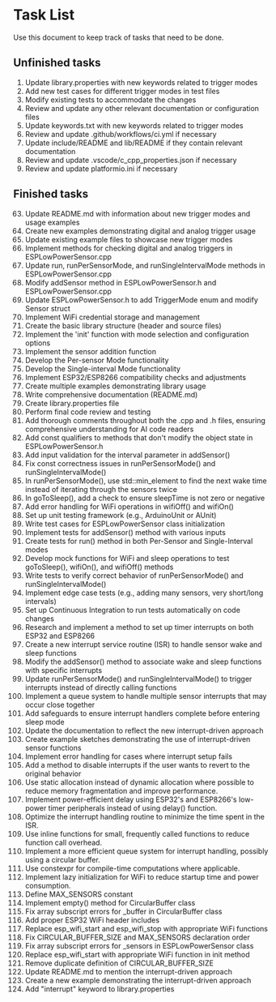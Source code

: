# Task List
Use this document to keep track of tasks that need to be done.

## Unfinished tasks
1. Update library.properties with new keywords related to trigger modes
2. Add new test cases for different trigger modes in test files
3. Modify existing tests to accommodate the changes
4. Review and update any other relevant documentation or configuration files
5. Update keywords.txt with new keywords related to trigger modes
6. Review and update .github/workflows/ci.yml if necessary
7. Update include/README and lib/README if they contain relevant documentation
8. Review and update .vscode/c_cpp_properties.json if necessary
9. Review and update platformio.ini if necessary

## Finished tasks
63. Update README.md with information about new trigger modes and usage examples
62. Create new examples demonstrating digital and analog trigger usage
61. Update existing example files to showcase new trigger modes
60. Implement methods for checking digital and analog triggers in ESPLowPowerSensor.cpp
59. Update run, runPerSensorMode, and runSingleIntervalMode methods in ESPLowPowerSensor.cpp
58. Modify addSensor method in ESPLowPowerSensor.h and ESPLowPowerSensor.cpp
57. Update ESPLowPowerSensor.h to add TriggerMode enum and modify Sensor struct
56. Implement WiFi credential storage and management
2. Create the basic library structure (header and source files)
3. Implement the 'init' function with mode selection and configuration options
4. Implement the sensor addition function
5. Develop the Per-sensor Mode functionality
6. Develop the Single-interval Mode functionality
7. Implement ESP32/ESP8266 compatibility checks and adjustments
8. Create multiple examples demonstrating library usage
9. Write comprehensive documentation (README.md)
10. Create library.properties file
11. Perform final code review and testing
12. Add thorough comments throughout both the .cpp and .h files, ensuring comprehensive understanding for AI code readers
13. Add const qualifiers to methods that don't modify the object state in ESPLowPowerSensor.h
14. Add input validation for the interval parameter in addSensor()
15. Fix const correctness issues in runPerSensorMode() and runSingleIntervalMode()
16. In runPerSensorMode(), use std::min_element to find the next wake time instead of iterating through the sensors twice
17. In goToSleep(), add a check to ensure sleepTime is not zero or negative
18. Add error handling for WiFi operations in wifiOff() and wifiOn()
19. Set up unit testing framework (e.g., ArduinoUnit or AUnit)
20. Write test cases for ESPLowPowerSensor class initialization
21. Implement tests for addSensor() method with various inputs
22. Create tests for run() method in both Per-Sensor and Single-Interval modes
23. Develop mock functions for WiFi and sleep operations to test goToSleep(), wifiOn(), and wifiOff() methods
24. Write tests to verify correct behavior of runPerSensorMode() and runSingleIntervalMode()
25. Implement edge case tests (e.g., adding many sensors, very short/long intervals)
26. Set up Continuous Integration to run tests automatically on code changes
27. Research and implement a method to set up timer interrupts on both ESP32 and ESP8266
28. Create a new interrupt service routine (ISR) to handle sensor wake and sleep functions
29. Modify the addSensor() method to associate wake and sleep functions with specific interrupts
30. Update runPerSensorMode() and runSingleIntervalMode() to trigger interrupts instead of directly calling functions
31. Implement a queue system to handle multiple sensor interrupts that may occur close together
32. Add safeguards to ensure interrupt handlers complete before entering sleep mode
33. Update the documentation to reflect the new interrupt-driven approach
34. Create example sketches demonstrating the use of interrupt-driven sensor functions
35. Implement error handling for cases where interrupt setup fails
36. Add a method to disable interrupts if the user wants to revert to the original behavior
37. Use static allocation instead of dynamic allocation where possible to reduce memory fragmentation and improve performance.
38. Implement power-efficient delay using ESP32's and ESP8266's low-power timer peripherals instead of using delay() function.
39. Optimize the interrupt handling routine to minimize the time spent in the ISR.
40. Use inline functions for small, frequently called functions to reduce function call overhead.
41. Implement a more efficient queue system for interrupt handling, possibly using a circular buffer.
42. Use constexpr for compile-time computations where applicable.
43. Implement lazy initialization for WiFi to reduce startup time and power consumption.
44. Define MAX_SENSORS constant
45. Implement empty() method for CircularBuffer class
46. Fix array subscript errors for _buffer in CircularBuffer class
47. Add proper ESP32 WiFi header includes
48. Replace esp_wifi_start and esp_wifi_stop with appropriate WiFi functions
49. Fix CIRCULAR_BUFFER_SIZE and MAX_SENSORS declaration order
50. Fix array subscript errors for _sensors in ESPLowPowerSensor class
51. Replace esp_wifi_start with appropriate WiFi function in init method
52. Remove duplicate definition of CIRCULAR_BUFFER_SIZE
53. Update README.md to mention the interrupt-driven approach
54. Create a new example demonstrating the interrupt-driven approach
55. Add "interrupt" keyword to library.properties